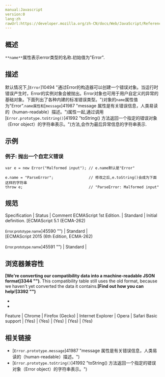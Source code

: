 ```yaml
---
manual:Javascript
version:0
lang:zh
rawUrl:https://developer.mozilla.org/zh-CN/docs/Web/JavaScript/Reference/Global_Objects/Error/name#
---
```





## 概述<a name="Summary"></a>


`**name**`属性表示error类型的名称.初始值为&quot;Error&quot;.


## 描述<a name="Description"></a>


默认情况下,[`Error`]10494 "通过Error的构造器可以创建一个错误对象。当运行时错误产生时，Error的实例对象会被抛出。Error对象也可用于用户自定义的异常的基础对象。下面列出了各种内建的标准错误类型。")对象的`name`属性值为&quot;Error&quot;.`name属性和`[`message`]41987 "message 属性是有关错误信息，人类易读的（human-readable）描述。")属性一起,通过调用[`Error.prototype.toString()`]41992 "toString() 方法返回一个指定的错误对象（Error object）的字符串表示。")方法,会作为最后异常信息的字符串表示.


## 示例<a name="Examples"></a>

### 例子: 抛出一个自定义错误<a name="Example:_Throwing_a_custom_error"></a>

```
var e = new Error("Malformed input"); // e.name默认是"Error"

e.name = "ParseError";                // 修改之后,e.toString()会成为下面这样的字符串
throw e;                              // "ParseError: Malformed input"
```

## 规范<a name="规范"></a>

Specification | Status | Comment 
ECMAScript 1st Edition. | Standard | Initial definition. 
[ECMAScript 5.1 (ECMA-262)<br></br><small>Error.prototype.name</small>]45590 "") | Standard |  
[ECMAScript 2015 (6th Edition, ECMA-262)<br></br><small>Error.prototype.name</small>]45591 "") | Standard |  


## 浏览器兼容性<a name="浏览器兼容性"></a>


**[We&#39;re converting our compatibility data into a machine-readable JSON format]3344 "")**. This compatibility table still uses the old format, because we haven&#39;t yet converted the data it contains.**[Find out how you can help!]3392 "")**


* 
* 

Feature | Chrome | Firefox (Gecko) | Internet Explorer | Opera | Safari 
Basic support | (Yes) | (Yes) | (Yes) | (Yes) | (Yes) 





## 相关链接<a name="See_also"></a>

* [`Error.prototype.message`]41987 "message 属性是有关错误信息，人类易读的（human-readable）描述。")
* [`Error.prototype.toString()`]41992 "toString() 方法返回一个指定的错误对象（Error object）的字符串表示。")



